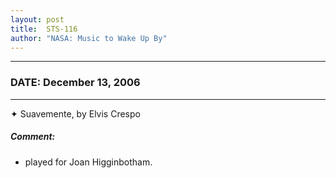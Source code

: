 ```yaml
---
layout: post
title:  STS-116
author: "NASA: Music to Wake Up By"
---
```


----
### DATE: December 13, 2006
----
✦ Suavemente, by Elvis Crespo

##### Comment:
* played for Joan Higginbotham.
